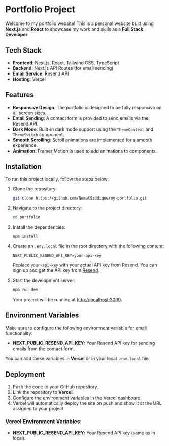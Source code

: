 
# Portfolio Project

Welcome to my portfolio website! This is a personal website built using **Next.js** and **React** to showcase my work and skills as a **Full Stack Developer**.

## Tech Stack

- **Frontend**: Next.js, React, Tailwind CSS, TypeScript
- **Backend**: Next.js API Routes (for email sending)
- **Email Service**: Resend API
- **Hosting**: Vercel

## Features

- **Responsive Design**: The portfolio is designed to be fully responsive on all screen sizes.
- **Email Sending**: A contact form is provided to send emails via the Resend API.
- **Dark Mode**: Built-in dark mode support using the `ThemeContext` and `ThemeSwitch` component.
- **Smooth Scrolling**: Scroll animations are implemented for a smooth experience.
- **Animation**: Framer Motion is used to add animations to components.

## Installation

To run this project locally, follow the steps below:

1. Clone the repository:

   ```bash
   git clone https://github.com/NematSiddique/my-portfolio.git
   ```

2. Navigate to the project directory:

   ```bash
   cd portfolio
   ```

3. Install the dependencies:

   ```bash
   npm install
   ```

4. Create an `.env.local` file in the root directory with the following content:

   ```env
   NEXT_PUBLIC_RESEND_API_KEY=your-api-key
   ```

   Replace `your-api-key` with your actual API key from Resend. You can sign up and get the API key from [Resend](https://resend.com/).

5. Start the development server:

   ```bash
   npm run dev
   ```

   Your project will be running at [http://localhost:3000](http://localhost:3000).

## Environment Variables

Make sure to configure the following environment variable for email functionality:

- **NEXT_PUBLIC_RESEND_API_KEY**: Your Resend API key for sending emails from the contact form.

You can add these variables in **Vercel** or in your local `.env.local` file.

## Deployment

1. Push the code to your GitHub repository.
2. Link the repository to **Vercel**.
3. Configure the environment variables in the Vercel dashboard.
4. Vercel will automatically deploy the site on push and show it at the URL assigned to your project.

### Vercel Environment Variables:

- **NEXT_PUBLIC_RESEND_API_KEY**: Your Resend API key (same as in local).

